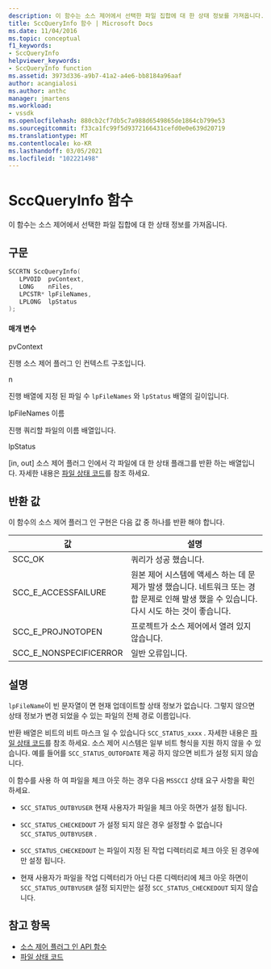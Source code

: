 ```yaml
---
description: 이 함수는 소스 제어에서 선택한 파일 집합에 대 한 상태 정보를 가져옵니다.
title: SccQueryInfo 함수 | Microsoft Docs
ms.date: 11/04/2016
ms.topic: conceptual
f1_keywords:
- SccQueryInfo
helpviewer_keywords:
- SccQueryInfo function
ms.assetid: 3973d336-a9b7-41a2-a4e6-bb8184a96aaf
author: acangialosi
ms.author: anthc
manager: jmartens
ms.workload:
- vssdk
ms.openlocfilehash: 880cb2cf7db5c7a988d6549865de1864cb799e53
ms.sourcegitcommit: f33ca1fc99f5d9372166431cefd0e0e639d20719
ms.translationtype: MT
ms.contentlocale: ko-KR
ms.lasthandoff: 03/05/2021
ms.locfileid: "102221498"
---
```

# <a name="sccqueryinfo-function"></a>SccQueryInfo 함수
이 함수는 소스 제어에서 선택한 파일 집합에 대 한 상태 정보를 가져옵니다.

## <a name="syntax"></a>구문

```cpp
SCCRTN SccQueryInfo(
   LPVOID  pvContext,
   LONG    nFiles,
   LPCSTR* lpFileNames,
   LPLONG  lpStatus
);
```

#### <a name="parameters"></a>매개 변수
 pvContext

진행 소스 제어 플러그 인 컨텍스트 구조입니다.

 n

진행 배열에 지정 된 파일 수 `lpFileNames` 와 `lpStatus` 배열의 길이입니다.

 lpFileNames 이름

진행 쿼리할 파일의 이름 배열입니다.

 lpStatus

[in, out] 소스 제어 플러그 인에서 각 파일에 대 한 상태 플래그를 반환 하는 배열입니다. 자세한 내용은 [파일 상태 코드](../extensibility/file-status-code-enumerator.md)를 참조 하세요.

## <a name="return-value"></a>반환 값
 이 함수의 소스 제어 플러그 인 구현은 다음 값 중 하나를 반환 해야 합니다.

|값|설명|
|-----------|-----------------|
|SCC_OK|쿼리가 성공 했습니다.|
|SCC_E_ACCESSFAILURE|원본 제어 시스템에 액세스 하는 데 문제가 발생 했습니다. 네트워크 또는 경합 문제로 인해 발생 했을 수 있습니다. 다시 시도 하는 것이 좋습니다.|
|SCC_E_PROJNOTOPEN|프로젝트가 소스 제어에서 열려 있지 않습니다.|
|SCC_E_NONSPECIFICERROR|일반 오류입니다.|

## <a name="remarks"></a>설명
 `lpFileName`이 빈 문자열이 면 현재 업데이트할 상태 정보가 없습니다. 그렇지 않으면 상태 정보가 변경 되었을 수 있는 파일의 전체 경로 이름입니다.

 반환 배열은 비트의 비트 마스크 일 수 있습니다 `SCC_STATUS_xxxx` . 자세한 내용은 [파일 상태 코드](../extensibility/file-status-code-enumerator.md)를 참조 하세요. 소스 제어 시스템은 일부 비트 형식을 지원 하지 않을 수 있습니다. 예를 들어를 `SCC_STATUS_OUTOFDATE` 제공 하지 않으면 비트가 설정 되지 않습니다.

 이 함수를 사용 하 여 파일을 체크 아웃 하는 경우 다음 `MSSCCI` 상태 요구 사항을 확인 하세요.

- `SCC_STATUS_OUTBYUSER` 현재 사용자가 파일을 체크 아웃 하면가 설정 됩니다.

- `SCC_STATUS_CHECKEDOUT` 가 설정 되지 않은 경우 설정할 수 없습니다 `SCC_STATUS_OUTBYUSER` .

- `SCC_STATUS_CHECKEDOUT` 는 파일이 지정 된 작업 디렉터리로 체크 아웃 된 경우에만 설정 됩니다.

- 현재 사용자가 파일을 작업 디렉터리가 아닌 다른 디렉터리에 체크 아웃 하면이 `SCC_STATUS_OUTBYUSER` 설정 되지만는 설정 `SCC_STATUS_CHECKEDOUT` 되지 않습니다.

## <a name="see-also"></a>참고 항목
- [소스 제어 플러그 인 API 함수](../extensibility/source-control-plug-in-api-functions.md)
- [파일 상태 코드](../extensibility/file-status-code-enumerator.md)
